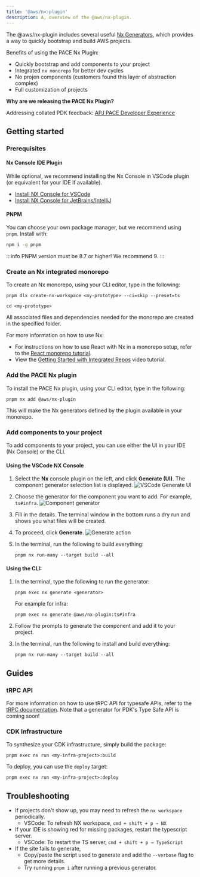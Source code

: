 ```yaml
---
title: '@aws/nx-plugin'
description: A, overview of the @aws/nx-plugin.
---
```


The @aws/nx-plugin includes several useful [Nx Generators](https://nx.dev/features/generate-code), which provides a way to quickly bootstrap and build AWS projects.

Benefits of using the PACE Nx Plugin:

- Quickly bootstrap and add components to your project
- Integrated `nx monorepo` for better dev cycles
- No projen components (customers found this layer of abstraction complex)
- Full customization of projects

**Why are we releasing the PACE Nx Plugin?**

Addressing collated PDK feedback: [APJ PACE Developer Experience](https://quip-amazon.com/bXVHAYgO6IxM/APJ-PACE-Developer-Experience)

## Getting started

### Prerequisites

#### Nx Console IDE Plugin

While optional, we recommend installing the Nx Console in VSCode plugin (or equivalent for your IDE if available).

- [Install NX Console for VSCode](https://marketplace.visualstudio.com/items?itemName=nrwl.angular-console)
- [Install NX Console for JetBrains/IntelliJ](https://plugins.jetbrains.com/plugin/21060-nx-console)

#### PNPM

You can choose your own package manager, but we recommend using `pnpm`. Install with:

```bash
npm i -g pnpm
```

:::info
PNPM version must be 8.7 or higher! We recommend 9.
:::

### Create an Nx integrated monorepo

To create an Nx monorepo, using your CLI editor, type in the following:

```
pnpm dlx create-nx-workspace <my-prototype> --ci=skip --preset=ts

cd <my-prototype>
```

All associated files and dependencies needed for the monorepo are created in the specified folder.

For more information on how to use Nx:

- For instructions on how to use React with Nx in a monorepo setup, refer to the [React monorepo tutorial](https://nx.dev/getting-started/tutorials/react-monorepo-tutorial).
- View the [Getting Started with Integrated Repos](https://www.youtube.com/watch?v=weZ7NAzB7PM) video tutorial.

### Add the PACE Nx plugin

To install the PACE Nx plugin, using your CLI editor, type in the following:

```
pnpm nx add @aws/nx-plugin
```

This will make the Nx generators defined by the plugin available in your monorepo.

### Add components to your project

To add components to your project, you can use either the UI in your IDE (Nx Console) or the CLI.

#### Using the VSCode NX Console

1. Select the **Nx** console plugin on the left, and click **Generate (UI)**. The component generator selection list is displayed.
   ![VSCode Generate UI](/img/nx-generate-ui.png)
2. Choose the generator for the component you want to add. For example, `ts#infra`.
   ![Component generator](/img/nx-component-generator.png)
3. Fill in the details. The terminal window in the bottom runs a dry run and shows you what files will be created.
4. To proceed, click **Generate**.
   ![Generate action](/img/nx-infra-app-generate.png)

5. In the terminal, run the following to build everything:

   ```
   pnpm nx run-many --target build --all
   ```

#### Using the CLI:

1. In the terminal, type the following to run the generator:

   ```
   pnpm exec nx generate <generator>
   ```

   For example for infra:

   ```
   pnpm exec nx generate @aws/nx-plugin:ts#infra
   ```

2. Follow the prompts to generate the component and add it to your project.

3. In the terminal, run the following to install and build everything:

   ```
   pnpm nx run-many --target build --all
   ```

## Guides

### tRPC API

For more information on how to use tRPC API for typesafe APIs, refer to the [tRPC documentation](https://trpc.io/). Note that a generator for PDK's Type Safe API is coming soon!

### CDK Infrastructure

To synthesize your CDK infrastructure, simply build the package:

```
pnpm exec nx run <my-infra-project>:build
```

To deploy, you can use the `deploy` target:

```
pnpm exec nx run <my-infra-project>:deploy
```

## Troubleshooting

- If projects don't show up, you may need to refresh the `nx workspace` periodically.
  - VSCode: To refresh NX workspace, `cmd + shift + p → NX`
- If your IDE is showing red for missing packages, restart the typescript server.
  - VSCode: To restart the TS server, `cmd + shift + p → TypeScript`
- If the site fails to generate,
  - Copy/paste the script used to generate and add the `--verbose` flag to get more details.
  - Try running `pnpm i` after running a previous generator.
